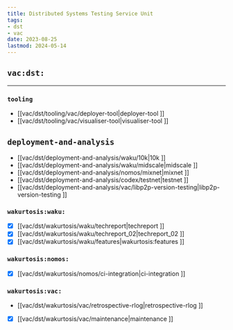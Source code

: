 ```yaml
---
title: Distributed Systems Testing Service Unit
tags:
- dst
- vac
date: 2023-08-25
lastmod: 2024-05-14
---
```


## `vac:dst:`
---

### `tooling`
* [[vac/dst/tooling/vac/deployer-tool|deployer-tool ]]
* [[vac/dst/tooling/vac/visualiser-tool|visualiser-tool ]]

## `deployment-and-analysis`
* [[vac/dst/deployment-and-analysis/waku/10k|10k ]]
* [[vac/dst/deployment-and-analysis/waku/midscale|midscale ]]
* [[vac/dst/deployment-and-analysis/nomos/mixnet|mixnet ]]
* [[vac/dst/deployment-and-analysis/codex/testnet|testnet ]]
* [[vac/dst/deployment-and-analysis/vac/libp2p-version-testing|libp2p-version-testing ]]

### `wakurtosis:waku:`

* [x] [[vac/dst/wakurtosis/waku/techreport|techreport ]]
* [x] [[vac/dst/wakurtosis/waku/techreport_02|techreport_02 ]]
* [x] [[vac/dst/wakurtosis/waku/features|wakurtosis:features ]]

### `wakurtosis:nomos:`
* [x] [[vac/dst/wakurtosis/nomos/ci-integration|ci-integration ]]

### `wakurtosis:vac:`
* [[vac/dst/wakurtosis/vac/retrospective-rlog|retrospective-rlog ]]
* [x] [[vac/dst/wakurtosis/vac/maintenance|maintenance ]]

